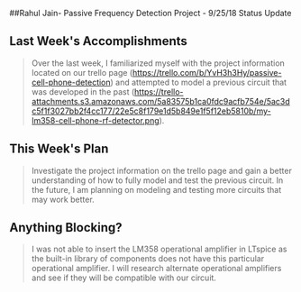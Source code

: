##Rahul Jain- Passive Frequency Detection Project - 9/25/18 Status Update

## Last Week's Accomplishments

>Over the last week, I familiarized myself with the project information located on our trello page (https://trello.com/b/YvH3h3Hy/passive-cell-phone-detection) and attempted to model a previous circuit that was developed in the past (https://trello-attachments.s3.amazonaws.com/5a83575b1ca0fdc9acfb754e/5ac3dc5f1f3027bb2f4cc177/22e5c8f179e1d5b849e1f5f12eb5810b/my-lm358-cell-phone-rf-detector.png). 

## This Week's Plan

>Investigate the project information on the trello page and gain a better understanding of how to fully model and test the previous circuit. In the future, I am planning on modeling and testing more circuits that may work better.

## Anything Blocking?

> I was not able to insert the LM358 operational amplifier in LTspice as the built-in library of components does not have this particular operational amplifier. I will research alternate operational amplifiers and see if they will be compatible with our circuit.
